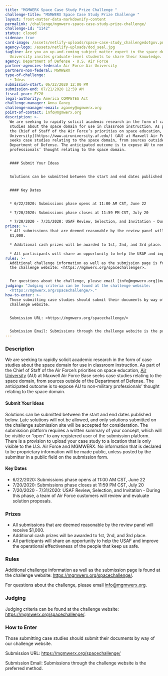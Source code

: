 ```yaml
---
title: "MGMWERX Space Case Study Prize Challenge "
challenge-title: "MGMWERX Space Case Study Prize Challenge "
layout: front-matter-data-markdownify-content
permalink: /challenge/mgmwerx-space-case-study-prize-challenge/
challenge-id: "1142"
status: closed
sidenav: true
card-image: /assets/netlify-uploads/space-case-study_challengedotgov.png
agency-logo: /assets/netlify-uploads/dod_seal.jpg
tagline: Are you an up-and-coming subject matter expert in the space domain? Air
  University invites graduate-level students to share their knowledge.
agency: Department of Defense - U.S. Air Force
partner-agencies-federal: Air Force Air University
partners-non-federal: MGMWERX
type-of-challenge:
  - Ideas
submission-start: 06/22/2020 12:00 PM
submission-end: 07/21/2020 12:59 AM
fiscal-year: FY20
legal-authority: America COMPETES Act
challenge-manager: Anna Ganey
challenge-manager-email: aganey@mgmwerx.org
point-of-contact: info@mgmwerx.org
description: >-
  We are seeking to rapidly solicit academic research in the form of case
  studies about the space domain for use in classroom instruction. As part of
  the Chief of Staff of the Air Force’s priorities on space education, [Air
  University](https://www.airuniversity.af.edu/) (AU) at Maxwell Air Force Base
  seeks case studies relating to the space domain, from sources outside of the
  Department of Defense. The anticipated outcome is to expose AU to non-military
  professionals’ thought relating to the space domain.


  #### Submit Your Ideas


  Solutions can be submitted between the start and end dates published below. Late solutions will not be allowed, and only solutions submitted on the challenge submission site will be accepted for consideration. The submission platform requires a written summary of your concept, which will be visible or “open” to any registered user of the submission platform. There is a provision to upload your case study to a location that is only visible to the U.S. Air Force and MGMWERX. No information that is declared to be proprietary information will be made public, unless posted by the submitter in a public field on the submission form.


  #### Key Dates


  * 6/22/2020: Submissions phase opens at 11:00 AM CST, June 22

  * 7/20/2020: Submissions phase closes at 11:59 PM CST, July 20

  * 7/20/2020 - 7/31/2020: USAF Review, Selection, and Invitation - During this phase, a team of Air Force customers will review and evaluate solution proposals.
prizes: >-
  * All submissions that are deemed reasonable by the review panel will receive
  $1,000.

  * Additional cash prizes will be awarded to 1st, 2nd, and 3rd place.

  * All participants will share an opportunity to help the USAF and improve the operational effectiveness of the people that keep us safe.
rules: >-
  Additional challenge information as well as the submission page is found at
  the challenge website: <https://mgmwerx.org/spacechallenge/>.


  For questions about the challenge, please email [info@mgmwerx.org](mailto:info@mgmwerx.org).
judging: "Judging criteria can be found at the challenge website:
  <https://mgmwerx.org/spacechallenge/>."
how-to-enter: >-
  Those submitting case studies should submit their documents by way of our
  challenge website.  


  Submission URL: <https://mgmwerx.org/spacechallenge/>


  Submission Email: Submissions through the challenge website is the preferred method.
---
```

### Description

We are seeking to rapidly solicit academic research in the form of case studies about the space domain for use in classroom instruction. As part of the Chief of Staff of the Air Force’s priorities on space education, [Air University](https://www.airuniversity.af.edu/) (AU) at Maxwell Air Force Base seeks case studies relating to the space domain, from sources outside of the Department of Defense. The anticipated outcome is to expose AU to non-military professionals’ thought relating to the space domain.

#### Submit Your Ideas

Solutions can be submitted between the start and end dates published below. Late solutions will not be allowed, and only solutions submitted on the challenge submission site will be accepted for consideration. The submission platform requires a written summary of your concept, which will be visible or “open” to any registered user of the submission platform. There is a provision to upload your case study to a location that is only visible to the U.S. Air Force and MGMWERX. No information that is declared to be proprietary information will be made public, unless posted by the submitter in a public field on the submission form.

#### Key Dates

* 6/22/2020: Submissions phase opens at 11:00 AM CST, June 22
* 7/20/2020: Submissions phase closes at 11:59 PM CST, July 20
* 7/20/2020 - 7/31/2020: USAF Review, Selection, and Invitation - During this phase, a team of Air Force customers will review and evaluate solution proposals. 

### Prizes

* All submissions that are deemed reasonable by the review panel will receive $1,000.
* Additional cash prizes will be awarded to 1st, 2nd, and 3rd place.
* All participants will share an opportunity to help the USAF and improve the operational effectiveness of the people that keep us safe.

### Rules

Additional challenge information as well as the submission page is found at the challenge website: <https://mgmwerx.org/spacechallenge/>.

For questions about the challenge, please email [info@mgmwerx.org](mailto:info@mgmwerx.org).

### Judging

Judging criteria can be found at the challenge website: <https://mgmwerx.org/spacechallenge/>.

### How to Enter

Those submitting case studies should submit their documents by way of our challenge website.  

Submission URL: <https://mgmwerx.org/spacechallenge/>

Submission Email: Submissions through the challenge website is the preferred method.
